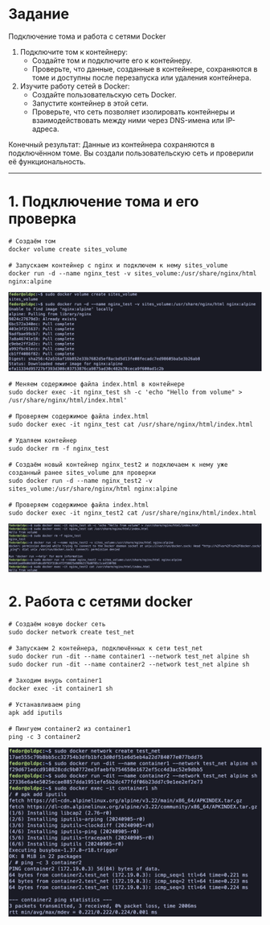 # Задание
Подключение тома и работа с сетями Docker
1. Подключите том к контейнеру:
	- Создайте том и подключите его к контейнеру.
	- Проверьте, что данные, созданные в контейнере, сохраняются в томе и доступны после перезапуска или удаления контейнера.
2. Изучите работу сетей в Docker:
	- Создайте пользовательскую сеть Docker.
	- Запустите контейнер в этой сети.
	- Проверьте, что сеть позволяет изолировать контейнеры и взаимодействовать между ними через DNS-имена или IР-адреса.

Конечный результат:
Данные из контейнера сохраняются в подключённом томе.
Вы создали пользовательскую сеть и проверили её функциональность.

---
# 1. Подключение тома и его проверка
```
# Создаём том
docker volume create sites_volume

# Запускаем контейнер с nginx и подключем к нему sites_volume
docker run -d --name nginx_test -v sites_volume:/usr/share/nginx/html nginx:alpine
```
![CleanShot 2025-09-08 at 16.47.25@2x.png](Files/CleanShot%202025-09-08%20at%2016.47.25@2x.png)
```
# Меняем содержимое файла index.html в контейнере
sudo docker exec -it nginx_test sh -c 'echo "Hello from volume" > /usr/share/nginx/html/index.html'

# Проверяем содержимое файла index.html
sudo docker exec -it nginx_test cat /usr/share/nginx/html/index.html

# Удаляем контейнер
sudo docker rm -f nginx_test

# Создаём новый контейнер nginx_test2 и подключаем к нему уже созданный ранее sites_volume для проверки
sudo docker run -d --name nginx_test2 -v sites_volume:/usr/share/nginx/html nginx:alpine

# Проверяем содержимое файла index.html
sudo docker exec -it nginx_test2 cat /usr/share/nginx/html/index.html
```
![CleanShot 2025-09-08 at 17.00.44@2x.png](Files/CleanShot%202025-09-08%20at%2017.00.44@2x.png)
# 2. Работа с сетями docker
```
# Создаём новую docker сеть 
sudo docker network create test_net

# Запускаем 2 контейнера, подключённых к сети test_net
sudo docker run -dit --name container1 --network test_net alpine sh
sudo docker run -dit --name container2 --network test_net alpine sh

# Заходим внурь container1
docker exec -it container1 sh

# Устанавливаем ping 
apk add iputils

# Пингуем container2 из container1
ping -c 3 container2
```
![CleanShot 2025-09-08 at 17.14.22@2x.png](Files/CleanShot%202025-09-08%20at%2017.14.22@2x.png)
